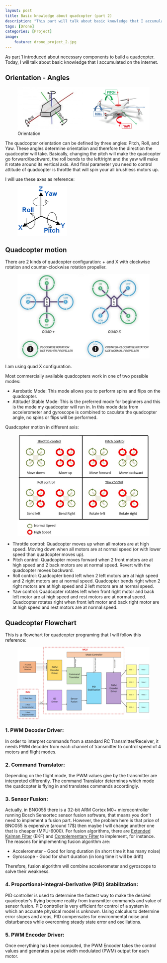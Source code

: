 ```yaml
---
layout: post
title: Basic knowledge about quadcopter (part 2)
description: "This part will talk about basic knowledge that I accumulated to prepared for building my own quadcopter"
tags: [Drone]
categories: [Project]
image:
    feature: drone_project_2.jpg
---
```


As [part 1](http://cuongtv.com/project/Drone-Project-Part-1/) introduced about
necessary components to build a quadcopter. Today, I will talk about basic knowledge
that I accumulated on the internet.

## Orientation - Angles
<figure class="center">
	<img src="/images/drone_project/orientation.jpg" alt="">
	<figcaption>Orientation</figcaption>
</figure>


The quadcopter orientation can be defined by three angles: Pitch, Roll, and Yaw.
These angles determine orientation and therefore the direction the quadcopter will take. Basically, changing the pitch will make the quadcopter go forward/backward,
the roll bends to the left/right and the yaw will make it rotate around its vertical axis. And final parameter you need to control attitude of quadcopter is throttle that will spin your all brushless motors up.

I will use these axes as reference:
<figure class="half center">
	<img src="/images/drone_project/reference.gif" alt="">
</figure>

## Quadcopter motion

There are 2 kinds of quadcopter configuration: + and X with  clockwise rotation
and  counter-clockwise rotation propeller.

<figure class="center">
	<img src="/images/drone_project/configuration.jpg" alt="">
</figure>

I am using quad X configuration.

Most commercially available quadcopters work in one of two possible modes:

* Aerobatic Mode: This mode allows you to perform spins and flips on the quadcopter.
* Attitude/ Stable Mode: This is the preferred mode for beginners and this is the mode my quadcopter will run in. In this mode data from accelerometer and gyroscope is combined to caculate the quadcopter angle, no spins or flips will
be performed.

Quadcopter motion in different axis:

<figure class="center">
	<img src="/images/drone_project/motion.JPG" alt="">
</figure>


* Throttle control: Quadcopter moves up when all motors are at high speed.
Moving down when all motors are at normal speed (or with lower speed than quadcopter moves up).
* Pitch control: Quadcopter moves forward when 2 front motors are at high speed and 2 back motors are at normal speed. Revert with the quadcopter moves backward.
* Roll control: Quadcopter bend left when 2 left motors are at high speed and 2 right motors are at normal speed. Quadcopter bends right when 2 right motors are at high speed and 2 left motors are at normal speed.
* Yaw control: Quadcopter rotates left when front right motor and back left motor are at high speed and rest motors are at normal speed. Quadcopter rotates right when front left motor and back right motor are at high speed and rest motors are at normal speed.

## Quadcopter Flowchart
This is a flowchart for quadcopter programing that I will follow this reference:
<figure class="center">
	<img src="/images/drone_project/flowchart.jpg" alt="">
</figure>

### 1. PWM Decoder Driver:
In order to interpret commands from a standard RC Transmitter/Receiver, it needs
PWM decoder from each channel of transmitter to control speed of 4 motors and flight modes.

### 2. Command Translator:
Depending on the flight mode, the PWM values give by the transmitter are interpreted differently. The command Translator determines which mode the quadcopter is flying in and translates commands accordingly.

### 3. Sensor Fusion:
Actually, in BNO055 there is a 32-bit ARM Cortex M0+ microcontroller running Bosch Sensortec sensor fusion software, that means you don't need to implement a fusion part. However, the problem here is that price of BNO055 is expensive (around 17$) then maybe I will change another one that is cheaper (MPU-6000). For fusion algorithms, there are [Extended Kalman Filter](https://en.wikipedia.org/wiki/Extended_Kalman_filter) (EKF) and [Complementary Filter](http://robottini.altervista.org/tag/complementary-filter)
to implement, for instance. The reasons for implementing fusion algorithm are:

* Accelerometer - Good for long duration (in short time it has many noise)
* Gyroscope - Good for short duration (in long time it will be drift)

Therefore, fusion algorithm will combine accelerometer and gyroscope to solve their weakness.

### 4. Proportional-Integral-Derivative (PID) Stabilization:
PID controller is used to determine the fastest way to make the desired quadcopter's flying become reality from transmitter commands and value of sensor fusion. PID controller is very efficient for control of a system in which an accurate physical model is unknown. Using calculus to determine error slopes and areas, PID compensates for environmental noise and disturbances while overcoming steady state error and oscillations.

### 5. PWM Encoder Driver:
Once everything has been computed, the PWM Encoder takes the control values and generates a pulse width modulated (PWM) output for each motor.
